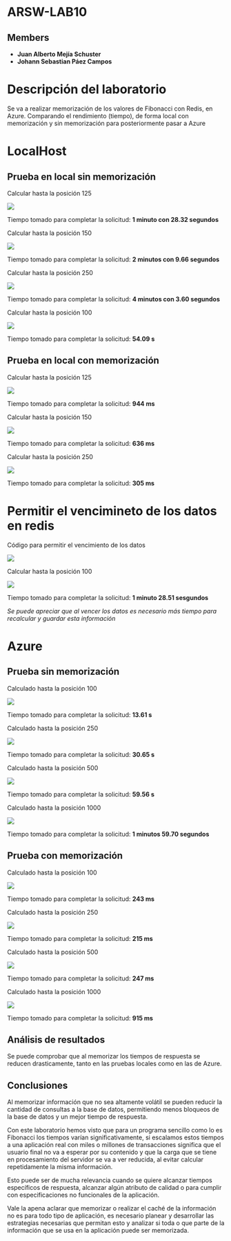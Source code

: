# ARSW-LAB10

## Members 
- **Juan Alberto Mejía Schuster**
- **Johann Sebastian Páez Campos**

# Descripción del laboratorio

Se va a realizar memorización de los valores de Fibonacci con Redis, en Azure.
Comparando el rendimiento (tiempo), de forma local con memorización y sin memorización para posteriormente pasar a Azure


# LocalHost

## Prueba en local sin memorización

Calcular hasta la posición 125 

![](https://github.com/JohannPaez/ARSW-LAB10/blob/master/Imagenes/1.%20Localhost_125_Sin_Memorizacion.png)

Tiempo tomado para completar la solicitud: **1 minuto con 28.32 segundos**

Calcular hasta la posición 150 

![](https://github.com/JohannPaez/ARSW-LAB10/blob/master/Imagenes/3.%20Localhost_150_Sin_Memorizacion.png)

Tiempo tomado para completar la solicitud: **2 minutos con 9.66 segundos**

Calcular hasta la posición 250 

![](https://github.com/JohannPaez/ARSW-LAB10/blob/master/Imagenes/5.%20Localhost_250_Sin_Memorizacion.png)

Tiempo tomado para completar la solicitud: **4 minutos con 3.60 segundos**

Calcular hasta la posición 100 

![](https://github.com/JohannPaez/ARSW-LAB10/blob/master/Imagenes/7.%20Localhost_100_Sin_Memorizacion.png)

Tiempo tomado para completar la solicitud: **54.09 s**

## Prueba en local con memorización

Calcular hasta la posición 125 

![](https://github.com/JohannPaez/ARSW-LAB10/blob/master/Imagenes/2.%20Localhost_125_Con_Memorizacion.png)

Tiempo tomado para completar la solicitud: **944 ms**

Calcular hasta la posición 150 

![](https://github.com/JohannPaez/ARSW-LAB10/blob/master/Imagenes/4.%20Localhost_150_Con_Memorizacion.png)

Tiempo tomado para completar la solicitud: **636 ms**

Calcular hasta la posición 250 

![](https://github.com/JohannPaez/ARSW-LAB10/blob/master/Imagenes/6.%20Localhost_250_Con_Memorizacion.png)

Tiempo tomado para completar la solicitud: **305 ms**

# Permitir el vencimineto de los datos en redis

Código para permitir el vencimiento de los datos

![](https://github.com/JohannPaez/ARSW-LAB10/blob/master/Imagenes/8.%20Expiracion_10_S.png)

Calcular hasta la posición 100 

![](https://github.com/JohannPaez/ARSW-LAB10/blob/master/Imagenes/9.%20Localhost_100_Con_Expiracion_10.png)

Tiempo tomado para completar la solicitud: **1 minuto 28.51 sesgundos**

*Se puede apreciar que al vencer los datos es necesario más tiempo para recalcular y guardar esta información*

# Azure

## Prueba sin memorización

Calculado hasta la posición 100

![](https://github.com/JohannPaez/ARSW-LAB10/blob/master/Imagenes/10.%20Azure_100_Sin_Memorizacion.png)

Tiempo tomado para completar la solicitud: **13.61 s**

Calculado hasta la posición 250

![](https://github.com/JohannPaez/ARSW-LAB10/blob/master/Imagenes/12.%20Azure_250_Sin_Memorizacion.png)

Tiempo tomado para completar la solicitud: **30.65 s**

Calculado hasta la posición 500

![](https://github.com/JohannPaez/ARSW-LAB10/blob/master/Imagenes/13.%20Azure_500_Sin_Memorizacion.png)

Tiempo tomado para completar la solicitud: **59.56 s**

Calculado hasta la posición 1000

![](https://github.com/JohannPaez/ARSW-LAB10/blob/master/Imagenes/15.%20Azure_1000_Sin_Memorizacion.png)

Tiempo tomado para completar la solicitud: **1 minutos 59.70 segundos**

## Prueba con memorización

Calculado hasta la posición 100

![](https://github.com/JohannPaez/ARSW-LAB10/blob/master/Imagenes/11.%20Azure_100_Con_Memorizacion.png)

Tiempo tomado para completar la solicitud: **243 ms**

Calculado hasta la posición 250

![](https://github.com/JohannPaez/ARSW-LAB10/blob/master/Imagenes/12.%20Azure_250_Con_Memorizacion.png)

Tiempo tomado para completar la solicitud: **215 ms**

Calculado hasta la posición 500

![](https://github.com/JohannPaez/ARSW-LAB10/blob/master/Imagenes/14.%20Azure_500_Con_Memorizacion.png)

Tiempo tomado para completar la solicitud: **247 ms**

Calculado hasta la posición 1000

![](https://github.com/JohannPaez/ARSW-LAB10/blob/master/Imagenes/16.%20Azure_1000_Con_Memorizacion.png)

Tiempo tomado para completar la solicitud: **915 ms**


## Análisis de resultados

Se puede comprobar que al memorizar los tiempos de respuesta se reducen drasticamente, tanto en las pruebas locales como en las de Azure.

## Conclusiones

Al memorizar información que no sea altamente volátil se pueden reducir la cantidad de consultas a la base de datos, permitiendo menos bloqueos de la base de datos y un mejor tiempo de respuesta.

Con este laboratorio hemos visto que para un programa sencillo como lo es Fibonacci los tiempos varían significativamente, si escalamos estos tiempos a una aplicación real con miles o millones de transacciones significa que el usuario final no va a esperar por su contenido y que la carga que se tiene en procesamiento del servidor se va a ver reducida, al evitar calcular repetidamente la misma información.

Esto puede ser de mucha relevancia cuando se quiere alcanzar tiempos específicos de respuesta, alcanzar algún atributo de calidad o para cumplir con especificaciones no funcionales de la aplicación.

Vale la apena aclarar que memorizar o realizar el caché de la información no es para todo tipo de aplicación, es necesario planear y desarrollar las estrategias necesarias que permitan esto y analizar si toda o que parte de la información que se usa en la aplicación puede ser memorizada.
